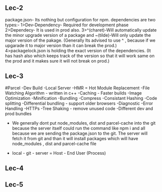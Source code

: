 ## Lec-2

package.json- Its nothing but configuration for npm.
dependencies are two types:-
1>Dev-Dependency- Required for development phase
2>Dependecy- It is used in prod also.
3>^(charet)-Will automatically update the minor upgrade version of a package and ~(tilde)-Will only update the major version of the pakage. (Generally Its advised to use ^ , because if we upgarade it to major version than it can break the prod.)
4>packagelock.json is holding the exact version of the dependencies. (It has hash also which keeps track of the version so that it will work same on the prod and it makes sure it will not break on prod.)

## Lec-3

#Parcel
-Dev Build
-Local Server
-HMR = Hot Module Replacement
-File Watching Algorithm - written in c++
-Caching - Faster builds
-Image Optimization
-Minification
-Bundling
-Compress
-Consistant Hashing
-Code splitting
-Differential bundling - support older browsers
-Diagnostic
-Error Handling
-HTTPs
-Tree Shaking - remove unused code
-Different dev and prod bundles

- We generally dont put node_modules, dist and parcel-cache into the git because the server itself could run the command like npm i and all because we are sending the package.json to the git. The server will fetch it from git and than it will install packages which will have node_modules , dist and parcel-cache file

- local - git - server = Host - End User (Process)

## Lec-4

<!--
! What is JSX-
JSX code is React.createElement at the end of the day.
! Functional Component-
It's a javascript function which return JSX code or React elements.
! Component Compostion-
 It's nothing but component inside component
! Cross-site-scripting-
Basically JSX code won't directly run your code instead it sanitize data properly before execution.(If any malecious data sneak into any api than it wont get affected)

 -->

## Lec-5

 <!--
 !! Monolythic Architecture-
 * It is where in whole application its frontend,backend,apis,db,auth,notifications etc 

 !! MicroService Architecture-
 * It means that evrey service has its own work like backend , UI , Database , Email-Notification
 * They have different repos and they works individually.
 * There can be multiple services for UI as well like one service is based on react, one is build on Angular etc..
 * And they all have different ports like Backend has 1000, UI has 1234 etc and they will connect to the domain name after got deployed.
 e.g:- UI is deployed to "/" like that Backend is deployed to "/api"
 * Right now evreyone is moving toward microservices .

 !! 2 ways to render react comps-
  1: Loads -> API Call (500 milli sec) -> render (This is the bad UI experience).
  2: Loads -> Render (Skeleton) -> API Call -> render (This is a good UI experience becaus gitteriness will not be there.)

 !! useEffect-
 * useEffect will be called after component gets rendred.

 * Whenever state variables updates, react triggers a reconciliation cycle (re-renders the component.)
  -->
